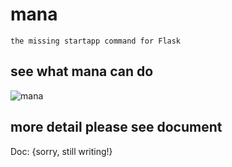 mana
====

    the missing startapp command for Flask

## see what mana can do

![mana](http://7xj431.com1.z0.glb.clouddn.com/mana.gif)

## more detail please see document
Doc: {sorry, still writing!}
